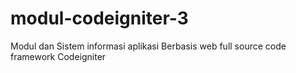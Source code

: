 # modul-codeigniter-3
Modul dan Sistem informasi aplikasi Berbasis web full source code framework Codeigniter

